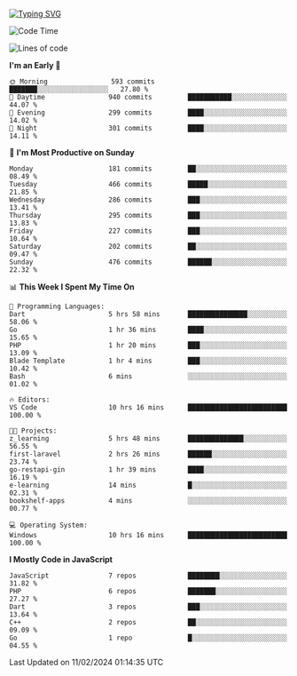 [![Typing SVG](https://readme-typing-svg.demolab.com?font=Fira+Code&pause=1000&color=F7F7F7&random=false&width=435&lines=Hi+%F0%9F%91%8B%2C+I'm+Rafiu+Sidqi;Junior+Backend+Developer)](https://git.io/typing-svg)
<!--START_SECTION:waka-->
![Code Time](http://img.shields.io/badge/Code%20Time-144%20hrs%2016%20mins-blue)

![Lines of code](https://img.shields.io/badge/From%20Hello%20World%20I%27ve%20Written-670.3%20thousand%20lines%20of%20code-blue)

**I'm an Early 🐤** 

```text
🌞 Morning                593 commits         ███████░░░░░░░░░░░░░░░░░░   27.80 % 
🌆 Daytime                940 commits         ███████████░░░░░░░░░░░░░░   44.07 % 
🌃 Evening                299 commits         ████░░░░░░░░░░░░░░░░░░░░░   14.02 % 
🌙 Night                  301 commits         ████░░░░░░░░░░░░░░░░░░░░░   14.11 % 
```
📅 **I'm Most Productive on Sunday** 

```text
Monday                   181 commits         ██░░░░░░░░░░░░░░░░░░░░░░░   08.49 % 
Tuesday                  466 commits         █████░░░░░░░░░░░░░░░░░░░░   21.85 % 
Wednesday                286 commits         ███░░░░░░░░░░░░░░░░░░░░░░   13.41 % 
Thursday                 295 commits         ███░░░░░░░░░░░░░░░░░░░░░░   13.83 % 
Friday                   227 commits         ███░░░░░░░░░░░░░░░░░░░░░░   10.64 % 
Saturday                 202 commits         ██░░░░░░░░░░░░░░░░░░░░░░░   09.47 % 
Sunday                   476 commits         ██████░░░░░░░░░░░░░░░░░░░   22.32 % 
```


📊 **This Week I Spent My Time On** 

```text
💬 Programming Languages: 
Dart                     5 hrs 58 mins       ███████████████░░░░░░░░░░   58.06 % 
Go                       1 hr 36 mins        ████░░░░░░░░░░░░░░░░░░░░░   15.65 % 
PHP                      1 hr 20 mins        ███░░░░░░░░░░░░░░░░░░░░░░   13.09 % 
Blade Template           1 hr 4 mins         ███░░░░░░░░░░░░░░░░░░░░░░   10.42 % 
Bash                     6 mins              ░░░░░░░░░░░░░░░░░░░░░░░░░   01.02 % 

🔥 Editors: 
VS Code                  10 hrs 16 mins      █████████████████████████   100.00 % 

🐱‍💻 Projects: 
z_learning               5 hrs 48 mins       ██████████████░░░░░░░░░░░   56.55 % 
first-laravel            2 hrs 26 mins       ██████░░░░░░░░░░░░░░░░░░░   23.74 % 
go-restapi-gin           1 hr 39 mins        ████░░░░░░░░░░░░░░░░░░░░░   16.19 % 
e-learning               14 mins             █░░░░░░░░░░░░░░░░░░░░░░░░   02.31 % 
bookshelf-apps           4 mins              ░░░░░░░░░░░░░░░░░░░░░░░░░   00.77 % 

💻 Operating System: 
Windows                  10 hrs 16 mins      █████████████████████████   100.00 % 
```

**I Mostly Code in JavaScript** 

```text
JavaScript               7 repos             ████████░░░░░░░░░░░░░░░░░   31.82 % 
PHP                      6 repos             ███████░░░░░░░░░░░░░░░░░░   27.27 % 
Dart                     3 repos             ███░░░░░░░░░░░░░░░░░░░░░░   13.64 % 
C++                      2 repos             ██░░░░░░░░░░░░░░░░░░░░░░░   09.09 % 
Go                       1 repo              █░░░░░░░░░░░░░░░░░░░░░░░░   04.55 % 
```




 Last Updated on 11/02/2024 01:14:35 UTC
<!--END_SECTION:waka-->
